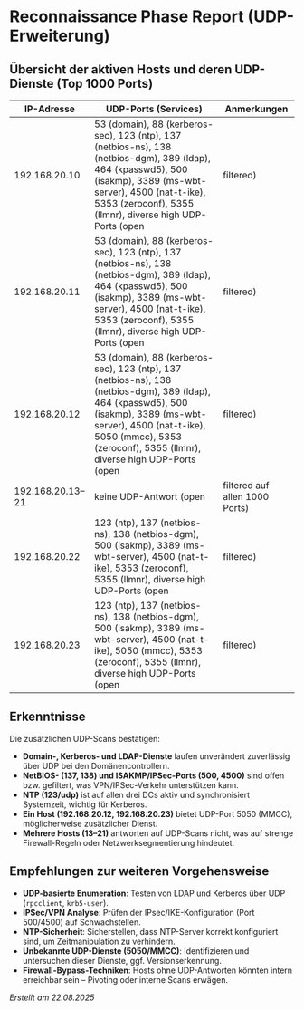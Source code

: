 # Reconnaissance Phase Report (UDP-Erweiterung)

## Übersicht der aktiven Hosts und deren UDP-Dienste (Top 1000 Ports)

| IP-Adresse    | UDP-Ports (Services)                                                                                                      | Anmerkungen                                           |
|---------------|---------------------------------------------------------------------------------------------------------------------------|-------------------------------------------------------|
| 192.168.20.10 | 53 (domain), 88 (kerberos-sec), 123 (ntp), 137 (netbios-ns), 138 (netbios-dgm), 389 (ldap), 464 (kpasswd5), 500 (isakmp), 3389 (ms-wbt-server), 4500 (nat-t-ike), 5353 (zeroconf), 5355 (llmnr), diverse high UDP-Ports (open|filtered) | Active Directory Domänencontroller, DNS, Kerberos, LDAP, RDP, NTP   |
| 192.168.20.11 | 53 (domain), 88 (kerberos-sec), 123 (ntp), 137 (netbios-ns), 138 (netbios-dgm), 389 (ldap), 464 (kpasswd5), 500 (isakmp), 3389 (ms-wbt-server), 4500 (nat-t-ike), 5353 (zeroconf), 5355 (llmnr), diverse high UDP-Ports (open|filtered) | Zweiter Domänencontroller, LDAP, Kerberos, RDP           |
| 192.168.20.12 | 53 (domain), 88 (kerberos-sec), 123 (ntp), 137 (netbios-ns), 138 (netbios-dgm), 389 (ldap), 464 (kpasswd5), 500 (isakmp), 3389 (ms-wbt-server), 4500 (nat-t-ike), 5050 (mmcc), 5353 (zeroconf), 5355 (llmnr), diverse high UDP-Ports (open|filtered) | Domänencontroller, zusätzliche UDP-Angebote (MMCC)     |
| 192.168.20.13–21 | keine UDP-Antwort (open|filtered auf allen 1000 Ports)                                                             | Netzwerksegmente oder Firewall filtern UDP vollständig |
| 192.168.20.22 | 123 (ntp), 137 (netbios-ns), 138 (netbios-dgm), 500 (isakmp), 3389 (ms-wbt-server), 4500 (nat-t-ike), 5353 (zeroconf), 5355 (llmnr), diverse high UDP-Ports (open|filtered) | SQL- und RDP-Host, UDP-Filter gemischt                   |
| 192.168.20.23 | 123 (ntp), 137 (netbios-ns), 138 (netbios-dgm), 500 (isakmp), 3389 (ms-wbt-server), 4500 (nat-t-ike), 5050 (mmcc), 5353 (zeroconf), 5355 (llmnr), diverse high UDP-Ports (open|filtered) | Datenbank- und RDP-Host mit MMCC                         |

## Erkenntnisse

Die zusätzlichen UDP-Scans bestätigen:

- **Domain-, Kerberos- und LDAP-Dienste** laufen unverändert zuverlässig über UDP bei den Domänencontrollern.
- **NetBIOS- (137, 138) und ISAKMP/IPSec-Ports (500, 4500)** sind offen bzw. gefiltert, was VPN/IPSec-Verkehr unterstützen kann.
- **NTP (123/udp)** ist auf allen drei DCs aktiv und synchronisiert Systemzeit, wichtig für Kerberos.
- **Ein Host (192.168.20.12, 192.168.20.23)** bietet UDP-Port 5050 (MMCC), möglicherweise zusätzlicher Dienst.
- **Mehrere Hosts (13–21)** antworten auf UDP-Scans nicht, was auf strenge Firewall-Regeln oder Netzwerksegmentierung hindeutet.

## Empfehlungen zur weiteren Vorgehensweise

- **UDP-basierte Enumeration**: Testen von LDAP und Kerberos über UDP (`rpcclient`, `krb5-user`).
- **IPSec/VPN Analyse**: Prüfen der IPsec/IKE-Konfiguration (Port 500/4500) auf Schwachstellen.
- **NTP-Sicherheit**: Sicherstellen, dass NTP-Server korrekt konfiguriert sind, um Zeitmanipulation zu verhindern.
- **Unbekannte UDP-Dienste (5050/MMCC)**: Identifizieren und untersuchen dieser Dienste, ggf. Versionserkennung.
- **Firewall-Bypass-Techniken**: Hosts ohne UDP-Antworten könnten intern erreichbar sein – Pivoting oder interne Scans erwägen.

*Erstellt am 22.08.2025*